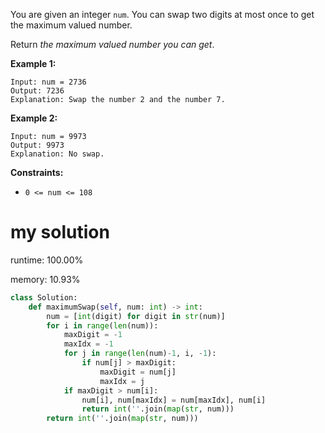You are given an integer `num`. You can swap two digits at most once to get the maximum valued number.

Return *the maximum valued number you can get*.

 

**Example 1:**

```
Input: num = 2736
Output: 7236
Explanation: Swap the number 2 and the number 7.
```

**Example 2:**

```
Input: num = 9973
Output: 9973
Explanation: No swap.
```

 

**Constraints:**

- `0 <= num <= 108`

# my solution

runtime: 100.00%

memory: 10.93%

```python
class Solution:
    def maximumSwap(self, num: int) -> int:
        num = [int(digit) for digit in str(num)]
        for i in range(len(num)):
            maxDigit = -1
            maxIdx = -1
            for j in range(len(num)-1, i, -1):
                if num[j] > maxDigit:
                    maxDigit = num[j]
                    maxIdx = j
            if maxDigit > num[i]:
                num[i], num[maxIdx] = num[maxIdx], num[i]
                return int(''.join(map(str, num)))
        return int(''.join(map(str, num)))
```

